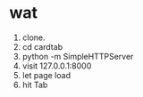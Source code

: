 # wat

1. clone.
2. cd cardtab
3. python -m SimpleHTTPServer
4. visit 127.0.0.1:8000
5. let page load
6. hit Tab